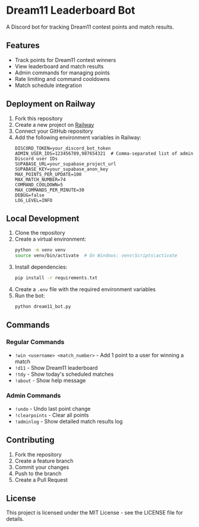 # Dream11 Leaderboard Bot

A Discord bot for tracking Dream11 contest points and match results.

## Features

- Track points for Dream11 contest winners
- View leaderboard and match results
- Admin commands for managing points
- Rate limiting and command cooldowns
- Match schedule integration

## Deployment on Railway

1. Fork this repository
2. Create a new project on [Railway](https://railway.app/)
3. Connect your GitHub repository
4. Add the following environment variables in Railway:
   ```
   DISCORD_TOKEN=your_discord_bot_token
   ADMIN_USER_IDS=123456789,987654321  # Comma-separated list of admin Discord user IDs
   SUPABASE_URL=your_supabase_project_url
   SUPABASE_KEY=your_supabase_anon_key
   MAX_POINTS_PER_UPDATE=100
   MAX_MATCH_NUMBER=74
   COMMAND_COOLDOWN=5
   MAX_COMMANDS_PER_MINUTE=30
   DEBUG=false
   LOG_LEVEL=INFO
   ```

## Local Development

1. Clone the repository
2. Create a virtual environment:
   ```bash
   python -m venv venv
   source venv/bin/activate  # On Windows: venv\Scripts\activate
   ```
3. Install dependencies:
   ```bash
   pip install -r requirements.txt
   ```
4. Create a `.env` file with the required environment variables
5. Run the bot:
   ```bash
   python dream11_bot.py
   ```

## Commands

### Regular Commands

- `!win <username> <match_number>` - Add 1 point to a user for winning a match
- `!d11` - Show Dream11 leaderboard
- `!tdy` - Show today's scheduled matches
- `!about` - Show help message

### Admin Commands

- `!undo` - Undo last point change
- `!clearpoints` - Clear all points
- `!adminlog` - Show detailed match results log

## Contributing

1. Fork the repository
2. Create a feature branch
3. Commit your changes
4. Push to the branch
5. Create a Pull Request

## License

This project is licensed under the MIT License - see the LICENSE file for details.
